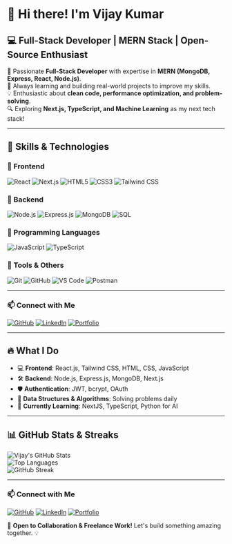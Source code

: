 # 👋 Hi there! I'm Vijay Kumar  
## 💻 Full-Stack Developer | MERN Stack | Open-Source Enthusiast  

🚀 Passionate **Full-Stack Developer** with expertise in **MERN (MongoDB, Express, React, Node.js)**.  
🎯 Always learning and building real-world projects to improve my skills.  
💡 Enthusiastic about **clean code, performance optimization, and problem-solving**.  
🔍 Exploring **Next.js, TypeScript, and Machine Learning** as my next tech stack! 

---

## 🚀 Skills & Technologies

### 🔹 Frontend
![React](https://img.shields.io/badge/-React-61DAFB?style=for-the-badge&logo=react&logoColor=white)
![Next.js](https://img.shields.io/badge/-Next.js-000?style=for-the-badge&logo=next.js&logoColor=white)
![HTML5](https://img.shields.io/badge/-HTML5-E34F26?style=for-the-badge&logo=html5&logoColor=white)
![CSS3](https://img.shields.io/badge/-CSS3-1572B6?style=for-the-badge&logo=css3)
![Tailwind CSS](https://img.shields.io/badge/-TailwindCSS-38B2AC?style=for-the-badge&logo=tailwind-css&logoColor=white)

### 🔹 Backend
![Node.js](https://img.shields.io/badge/-Node.js-339933?style=for-the-badge&logo=node.js&logoColor=white)
![Express.js](https://img.shields.io/badge/-Express.js-000000?style=for-the-badge&logo=express&logoColor=white)
![MongoDB](https://img.shields.io/badge/-MongoDB-47A248?style=for-the-badge&logo=mongodb&logoColor=white)
![SQL](https://img.shields.io/badge/-SQL-4479A1?style=for-the-badge&logo=postgresql&logoColor=white)

### 🔹 Programming Languages
![JavaScript](https://img.shields.io/badge/-JavaScript-F7DF1E?style=for-the-badge&logo=javascript&logoColor=black)
![TypeScript](https://img.shields.io/badge/-TypeScript-007ACC?style=for-the-badge&logo=typescript&logoColor=white)

### 🔹 Tools & Others
![Git](https://img.shields.io/badge/-Git-F05032?style=for-the-badge&logo=git&logoColor=white)
![GitHub](https://img.shields.io/badge/-GitHub-181717?style=for-the-badge&logo=github)
![VS Code](https://img.shields.io/badge/-VS_Code-007ACC?style=for-the-badge&logo=visual-studio-code&logoColor=white)
![Postman](https://img.shields.io/badge/-Postman-FF6C37?style=for-the-badge&logo=postman&logoColor=white)

---

### 📫 Connect with Me
[![GitHub](https://img.shields.io/badge/-GitHub-181717?style=for-the-badge&logo=github)](https://github.com/vijay-tech-colab)
[![LinkedIn](https://img.shields.io/badge/-LinkedIn-0A66C2?style=for-the-badge&logo=linkedin&logoColor=white)](https://linkedin.com/in/your-profile)
[![Portfolio](https://img.shields.io/badge/-Portfolio-FF5733?style=for-the-badge&logo=google-chrome&logoColor=white)](https://your-portfolio-link.com)

---

## 🔥 What I Do  

- 💻 **Frontend**: React.js, Tailwind CSS, HTML, CSS, JavaScript  
- 🛠 **Backend**: Node.js, Express.js, MongoDB, Next.js  
- 🛡 **Authentication**: JWT, bcrypt, OAuth  
- 🔬 **Data Structures & Algorithms**: Solving problems daily  
- 📖 **Currently Learning**: NextJS, TypeScript, Python for AI  

---

## 📊 GitHub Stats & Streaks  

![Vijay's GitHub Stats](https://github-readme-stats.vercel.app/api?username=vijay-tech-colab&show_icons=true&theme=radical)  
![Top Languages](https://github-readme-stats.vercel.app/api/top-langs/?username=vijay-tech-colab&layout=compact&theme=radical)  
![GitHub Streak](https://github-readme-streak-stats.herokuapp.com/?user=vijay-tech-colab&theme=radical)   

---

### 📫 Connect with Me
[![GitHub](https://img.shields.io/badge/-GitHub-181717?style=for-the-badge&logo=github)](https://github.com/vijay-tech-colab)
[![LinkedIn](https://img.shields.io/badge/-LinkedIn-0A66C2?style=for-the-badge&logo=linkedin&logoColor=white)](https://www.linkedin.com/in/vijay-kumar45/)
[![Portfolio](https://img.shields.io/badge/-Portfolio-FF5733?style=for-the-badge&logo=google-chrome&logoColor=white)](https://vijaykumarpro.netlify.app/)
  

🚀 **Open to Collaboration & Freelance Work!** Let's build something amazing together. 💡  
